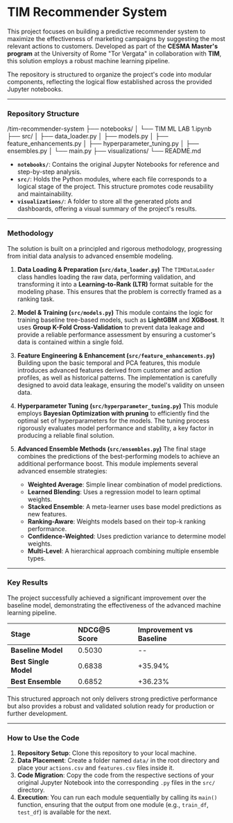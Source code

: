 # TIM Recommender System

This project focuses on building a predictive recommender system to maximize the effectiveness of marketing campaigns by suggesting the most relevant actions to customers. Developed as part of the **CESMA Master's program** at the University of Rome "Tor Vergata" in collaboration with **TIM**, this solution employs a robust machine learning pipeline.

The repository is structured to organize the project's code into modular components, reflecting the logical flow established across the provided Jupyter notebooks.

---

### Repository Structure
/tim-recommender-system
├── notebooks/
│   └── TIM ML LAB 1.ipynb
├── src/
│   ├── data_loader.py
│   ├── models.py
│   ├── feature_enhancements.py
│   ├── hyperparameter_tuning.py
│   ├── ensembles.py
│   └── main.py
├── visualizations/
└── README.md

-   **`notebooks/`**: Contains the original Jupyter Notebooks for reference and step-by-step analysis.
-   **`src/`**: Holds the Python modules, where each file corresponds to a logical stage of the project. This structure promotes code reusability and maintainability.
-   **`visualizations/`**: A folder to store all the generated plots and dashboards, offering a visual summary of the project's results.

---

### Methodology

The solution is built on a principled and rigorous methodology, progressing from initial data analysis to advanced ensemble modeling.

1.  **Data Loading & Preparation (`src/data_loader.py`)**
    The `TIMDataLoader` class handles loading the raw data, performing validation, and transforming it into a **Learning-to-Rank (LTR)** format suitable for the modeling phase. This ensures that the problem is correctly framed as a ranking task.

2.  **Model & Training (`src/models.py`)**
    This module contains the logic for training baseline tree-based models, such as **LightGBM** and **XGBoost**. It uses **Group K-Fold Cross-Validation** to prevent data leakage and provide a reliable performance assessment by ensuring a customer's data is contained within a single fold.

3.  **Feature Engineering & Enhancement (`src/feature_enhancements.py`)**
    Building upon the basic temporal and PCA features, this module introduces advanced features derived from customer and action profiles, as well as historical patterns. The implementation is carefully designed to avoid data leakage, ensuring the model's validity on unseen data.

4.  **Hyperparameter Tuning (`src/hyperparameter_tuning.py`)**
    This module employs **Bayesian Optimization with pruning** to efficiently find the optimal set of hyperparameters for the models. The tuning process rigorously evaluates model performance and stability, a key factor in producing a reliable final solution.

5.  **Advanced Ensemble Methods (`src/ensembles.py`)**
    The final stage combines the predictions of the best-performing models to achieve an additional performance boost. This module implements several advanced ensemble strategies:
    -   **Weighted Average**: Simple linear combination of model predictions.
    -   **Learned Blending**: Uses a regression model to learn optimal weights.
    -   **Stacked Ensemble**: A meta-learner uses base model predictions as new features.
    -   **Ranking-Aware**: Weights models based on their top-k ranking performance.
    -   **Confidence-Weighted**: Uses prediction variance to determine model weights.
    -   **Multi-Level**: A hierarchical approach combining multiple ensemble types.

---

### Key Results

The project successfully achieved a significant improvement over the baseline model, demonstrating the effectiveness of the advanced machine learning pipeline.

| Stage                   | NDCG@5 Score | Improvement vs Baseline |
| :---------------------- | :----------- | :---------------------- |
| **Baseline Model** | 0.5030       | --                      |
| **Best Single Model** | 0.6838       | +35.94%                 |
| **Best Ensemble** | 0.6852       | +36.23%                 |

This structured approach not only delivers strong predictive performance but also provides a robust and validated solution ready for production or further development.

---

### How to Use the Code

1.  **Repository Setup**: Clone this repository to your local machine.
2.  **Data Placement**: Create a folder named `data/` in the root directory and place your `actions.csv` and `features.csv` files inside it.
3.  **Code Migration**: Copy the code from the respective sections of your original Jupyter Notebook into the corresponding `.py` files in the `src/` directory.
4.  **Execution**: You can run each module sequentially by calling its `main()` function, ensuring that the output from one module (e.g., `train_df`, `test_df`) is available for the next.
